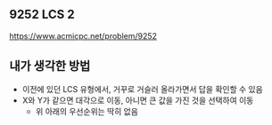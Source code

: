 ## 9252 LCS 2

<https://www.acmicpc.net/problem/9252>

## 내가 생각한 방법

<!-- ![이미지](./img.png) -->

- 이전에 있던 LCS 유형에서, 거꾸로 거슬러 올라가면서 답을 확인할 수 있음
- X와 Y가 같으면 대각으로 이동, 아니면 큰 값을 가진 것을 선택하여 이동
  - 위 아래의 우선순위는 딱히 없음
